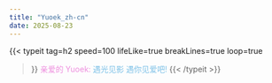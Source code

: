 ```yaml
---
title: "Yuoek_zh-cn"
date: 2025-08-23
---
```


<!-- require APlayer -->
<link rel="stylesheet" href="/renderjs/aplayer/dist/APlayer.min.css">
<script src="/renderjs/aplayer/dist/APlayer.min.js"></script>
<!-- require MetingJS -->
<script src="/renderjs/meting/dist/Meting.min.js"></script>


{{< typeit 
tag=h2
speed=100
lifeLike=true
breakLines=true
loop=true
>}}
<font color="#ee98e3de"> 亲爱的 Yuoek: </font>
<font color="#7cc0e7"> 遇光见影 </font>
<font color="#7cc0e7"> 遇你见爱吧! </font>
{{< /typeit >}}

<meting-js
    name="黑暗之光 (Version 2) "
    id="fixed-aplayer"
    artist="雷光夏"
    url="/voice/kugou/sophieSong/黑暗之光 (Version 2) - 雷光夏/黑暗之光 (Version 2).mp3 "
    cover="/voice/kugou/sophieSong/黑暗之光 (Version 2) - 雷光夏/黑暗之光 (Version 2)_封面.jpg"
    lrc="/voice/kugou/sophieSong/黑暗之光 (Version 2) - 雷光夏/黑暗之光 (Version 2)_原文歌词.lrc" 
    autoplay="true"
    loop="false"
    mutex="true">
</meting-js>
